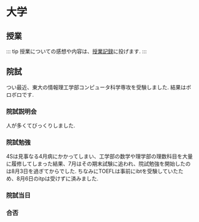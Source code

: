# 大学

## 授業

::: tip
授業についての感想や内容は、[授業記録](/lecture_review/)に投げます.
:::

## 院試

つい最近、東大の情報理工学部コンピュータ科学専攻を受験しました. 結果はボロボロです.

### 院試説明会

人が多くてびっくりしました.

### 院試勉強

4Sは見事なる4月病にかかってしまい、工学部の数学や理学部の理数科目を大量に履修してしまった結果、7月はその期末試験に追われ、院試勉強を開始したのは8月3日を過ぎてからでした. 
ちなみにTOEFLは事前にibtを受験していたため、8月6日のitpは受けずに済みました. 

### 院試当日

### 合否

